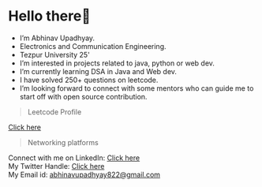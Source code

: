# Hello there👋

- I’m Abhinav Upadhyay.
- Electronics and Communication Engineering.
- Tezpur University 25'
- I’m interested in projects related to java, python or web dev.
- I’m currently learning DSA in Java and Web dev.
- I have solved 250+ questions on leetcode.
- I’m looking forward to connect with some mentors who can guide me to start off with open source contribution.

>Leetcode Profile

[Click here](https://leetcode.com/Abhinav_Upadhyay/)<br>

>Networking platforms

Connect with me on LinkedIn:
[Click here](https://www.linkedin.com/in/abhinav-upadhyay-67973821b/)<br>
My Twitter Handle: 
[Click here](https://twitter.com/Abhinavsacc)<br>
My Email id:
abhinavupadhyay822@gmail.com<br>


<!---
Abhinav-Upadhyay03/Abhinav-Upadhyay03 is a ✨ special ✨ repository because its `README.md` (this file) appears on your GitHub profile.
You can click the Preview link to take a look at your changes.
--->

